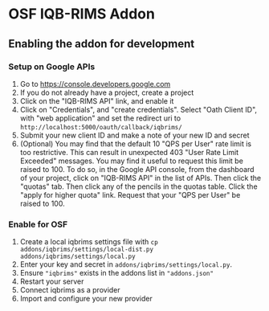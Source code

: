 # OSF IQB-RIMS Addon


## Enabling the addon for development



### Setup on Google APIs
1. Go to https://console.developers.google.com
2. If you do not already have a project, create a project
3. Click on the "IQB-RIMS API" link, and enable it
4. Click on "Credentials", and "create credentials". Select "Oath Client ID", with "web application" and set the redirect uri to `http://localhost:5000/oauth/callback/iqbrims/`
5. Submit your new client ID and make a note of your new ID and secret
6. (Optional) You may find that the default 10 "QPS per User" rate limit is too restrictive. This can result in unexpected 403 "User Rate Limit Exceeded" messages. You may find it useful to request this limit be raised to 100. To do so, in the Google API console, from the dashboard of your project, click on "IQB-RIMS API" in the list of APIs. Then click the "quotas" tab. Then click any of the pencils in the quotas table. Click the "apply for higher quota" link. Request that your "QPS per User" be raised to 100.  

### Enable for OSF
1. Create a local iqbrims settings file with `cp addons/iqbrims/settings/local-dist.py addons/iqbrims/settings/local.py`
2. Enter your key and secret in `addons/iqbrims/settings/local.py`.
3. Ensure `"iqbrims"` exists in the addons list in `"addons.json"`
4. Restart your server
5. Connect iqbrims as a provider
6. Import and configure your new provider
